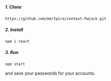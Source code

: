 ##### 1. Clone  
```
https://github.com/mertpire/context-PwLock.git
```
##### 2. Install
```
npm i react
```
##### 3. Run

```
npm start
```

 and save your passwords for your accounts.






